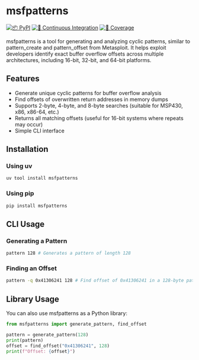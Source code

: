 # msfpatterns

[![📦️ PyPI](https://img.shields.io/pypi/v/msfpatterns)](https://pypi.org/project/msfpatterns/) [![👷 Continuous Integration](https://github.com/wrboyce/msfpatterns/actions/workflows/ci.yaml/badge.svg)](https://github.com/wrboyce/msfpatterns/actions/workflows/ci.yaml) [![🧪 Coverage](https://codecov.io/gh/wrboyce/msfpatterns/graph/badge.svg?token=QG683U5IKA)](https://codecov.io/gh/wrboyce/msfpatterns)

msfpatterns is a tool for generating and analyzing cyclic patterns, similar to pattern_create and pattern_offset from Metasploit. It helps exploit developers identify exact buffer overflow offsets across multiple architectures, including 16-bit, 32-bit, and 64-bit platforms.

## Features

- Generate unique cyclic patterns for buffer overflow analysis
- Find offsets of overwritten return addresses in memory dumps
- Supports 2-byte, 4-byte, and 8-byte searches (suitable for MSP430, x86, x86-64, etc.)
- Returns all matching offsets (useful for 16-bit systems where repeats may occur)
- Simple CLI interface

## Installation

### Using uv

```bash
uv tool install msfpatterns
```

### Using pip

```bash
pip install msfpatterns
```

## CLI Usage

### Generating a Pattern

```bash
pattern 128 # Generates a pattern of length 128
```

### Finding an Offset

```bash
pattern -q 0x41306241 128 # Find offset of 0x41306241 in a 128-byte pattern
```

## Library Usage

You can also use msfpatterns as a Python library:

```python
from msfpatterns import generate_pattern, find_offset

pattern = generate_pattern(128)
print(pattern)
offset = find_offset("0x41306241", 128)
print(f"Offset: {offset}")
```
